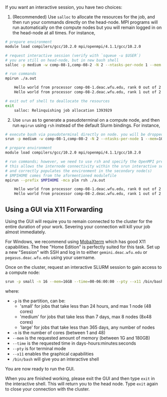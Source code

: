 If you want an interactive session, you have two choices:

1. (Recommended) Use `salloc` to allocate the resources for the job, and then run your commands directly on the head-node. MPI programs will run automatically on the compute nodes but you will remain logged in on the head-node at all times. For instance,

```sh
# prepare environment
module load compilers/gcc/10.2.0 mpi/openmpi/4.1.1/gcc/10.2.0

# request interactive session (verify with `squeue -u $USER`)
# you are still on head-node, but in new bash shell
salloc -p medium -w comp-08-1,comp-08-2 -N 2 --ntasks-per-node 1 --mem 1G --time 00-00:05:00 bash

# run commands
mpirun ./a.out

    Hello world from processor comp-08-1.deac.wfu.edu, rank 0 out of 2 processors
    Hello world from processor comp-08-2.deac.wfu.edu, rank 1 out of 2 processors

# exit out of shell to deallocate the resources
exit
    salloc: Relinquishing job allocation 1393929
```

2. Use `srun` as to generate a pseudoterminal on a compute node, and then run `mpirun` using `rsh` instead of the default Slurm bindings. For instance,

```sh
# execute bash via pseudoterminal directly on node. you will be dropped into a new shell on the compute node
srun -p medium -w comp-08-1,comp-08-2 -N 2 --ntasks-per-node 1 --mem=1GB --time=00-00:05:00 --pty /bin/bash

# prepare environment
module load compilers/gcc/10.2.0 mpi/openmpi/4.1.1/gcc/10.2.0

# run commands; however, we need to use rsh and specify the OpenMPI prefix
# this allows the internode connectivity within the srun interactive session
# and correctly populates the environment in the secondary node(s)
# $MPIHOME comes from the aformentioned modulefile
mpirun --prefix $MPIHOME -mca plm rsh ./a.out

    Hello world from processor comp-08-1.deac.wfu.edu, rank 0 out of 2 processors
    Hello world from processor comp-08-2.deac.wfu.edu, rank 1 out of 2 processors
```

## Using a GUI via X11 Forwarding

Using the GUI will require you to remain connected to the cluster for the entire
duration of your work. Severing your connection will kill your job almost
immediately.

For Windows, we recommend using [MobaXterm](https://mobaxterm.mobatek.net/)
which has good X11 capabilities. The free "Home Edition" is perfectly suited for
this task. Set up a new "Session" with SSH and log in to either
`gemini.deac.wfu.edu` or `pegasus.deac.wfu.edu` using your username.

Once on the cluster, request an interactive SLURM session to gain access to a
compute node:

```sh
srun -p small -n 16 --mem=16GB --time=00-06:00:00 --pty --x11 /bin/bash
```

where:

* `-p` is the partition, can be:
    * 'small' for jobs that take less than 24 hours, and max 1 node (48 cores)
    * 'medium' for jobs that take less than 7 days, max 8 nodes (8x48 cores)
    * 'large' for jobs that take less than 365 days, any number of nodes
* `-n` is the number of cores (between 1 and 48)
* `--mem` is the requested amount of memory (between 1G and 180GB)
* `--time` is the requested time in days-hours:minutes:seconds
* `--pty` is for terminal mode
* `--x11` enables the graphical capabilities
* `/bin/bash` will give you an interactive shell

You are now ready to run the GUI.

When you are finished working, please exit the GUI and then type `exit` in the
interactive shell. This will return you to the head node. Type `exit` again to
close your connection with the cluster.
